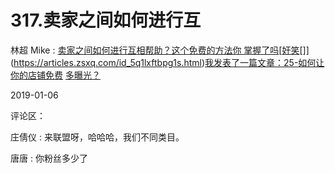 # 317.卖家之间如何进行互

林超 Mike : [卖家之间如何进行互相帮助？这个免费的方法你 掌握了吗](https://articles.zsxq.com/id_5q1lxftbpg1s.html)[[](https://articles.zsxq.com/id_5q1lxftbpg1s.html)[奸笑](https://articles.zsxq.com/id_5q1lxftbpg1s.html)[]](https://articles.zsxq.com/id_5q1lxftbpg1s.html)[我发表了一篇文章：](https://articles.zsxq.com/id_5q1lxftbpg1s.html)[25-](https://articles.zsxq.com/id_5q1lxftbpg1s.html)[如何让你的店铺免费](https://articles.zsxq.com/id_5q1lxftbpg1s.html) [](https://articles.zsxq.com/id_5q1lxftbpg1s.html) [多曝光？](https://articles.zsxq.com/id_5q1lxftbpg1s.html)

2019-01-06

评论区：

庄倩仪 : 来联盟呀，哈哈哈，我们不同类目。

唐唐 : 你粉丝多少了